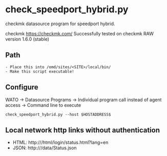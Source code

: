 # check_speedport_hybrid.py
checkmk datasource program for speedport hybrid.

checkmk
https://checkmk.com/
Successfully tested on checkmk RAW version 1.6.0 (stable)

Path
----
```
- Place this into /omd/sites/<SITE>/local/bin/
- Make this script executable!
```

Configure
---------
WATO -> Datasource Programs -> Individual program call instead of agent access -> Command line to execute

```
check_speedport_hybrid.py --host $HOSTADDRESS$
```

Local network http links without authentication
-----------------------------------------------
- HTML: http://<speedport-address>/html/login/status.html?lang=en
- JSON: http://<speedport-address>/data/Status.json
